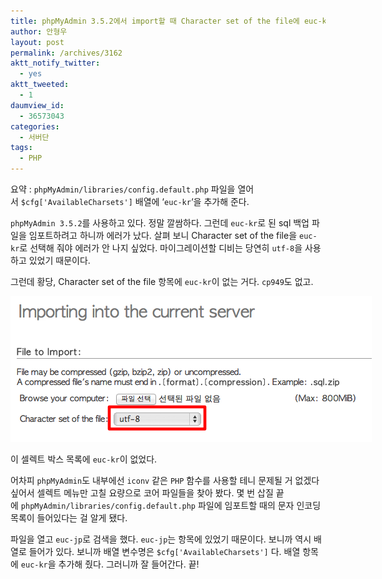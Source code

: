 ```yaml
---
title: phpMyAdmin 3.5.2에서 import할 때 Character set of the file에 euc-kr이 없다면
author: 안형우
layout: post
permalink: /archives/3162
aktt_notify_twitter:
  - yes
aktt_tweeted:
  - 1
daumview_id:
  - 36573043
categories:
  - 서버단
tags:
  - PHP
---
```

요약 : `phpMyAdmin/libraries/config.default.php` 파일을 열어서 `$cfg['AvailableCharsets']` 배열에 &#8216;`euc-kr`&#8216;을 추가해 준다.

`phpMyAdmin 3.5.2`를 사용하고 있다. 정말 깔쌈하다. 그런데 `euc-kr`로 된 sql 백업 파일을 임포트하려고 하니까 에러가 났다. 살펴 보니 Character set of the file을 `euc-kr`로 선택해 줘야 에러가 안 나지 싶었다. 마이그레이션할 디비는 당연히 `utf-8`을 사용하고 있었기 때문이다.

그런데 황당, Character set of the file 항목에 `euc-kr`이 없는 거다. `cp949`도 없고.

<div style="width: 588px" class="wp-caption aligncenter">
  <img src="/uploads/legacy/phpmyadmin3.5.2-import-encoding.png" alt="" width="578" height="233" /><p class="wp-caption-text">
    이 셀렉트 박스 목록에 <code>euc-kr</code>이 없었다.
  </p>
</div>

어차피 `phpMyAdmin`도 내부에선 `iconv` 같은 `PHP` 함수를 사용할 테니 문제될 거 없겠다 싶어서 셀렉트 메뉴만 고칠 요량으로 코어 파일들을 찾아 봤다. 몇 번 삽질 끝에 `phpMyAdmin/libraries/config.default.php` 파일에 임포트할 때의 문자 인코딩 목록이 들어있다는 걸 알게 됐다.

파일을 열고 `euc-jp`로 검색을 했다. `euc-jp`는 항목에 있었기 때문이다. 보니까 역시 배열로 들어가 있다. 보니까 배열 변수명은 `$cfg['AvailableCharsets']` 다. 배열 항목에 `euc-kr`을 추가해 줬다. 그러니까 잘 들어간다. 끝!
